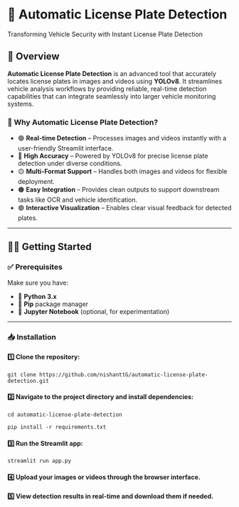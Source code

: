 # 🚀 Automatic License Plate Detection
Transforming Vehicle Security with Instant License Plate Detection

## 📜 Overview
**Automatic License Plate Detection** is an advanced tool that accurately locates license plates in images and videos using **YOLOv8**. It streamlines vehicle analysis workflows by providing reliable, real-time detection capabilities that can integrate seamlessly into larger vehicle monitoring systems.

### 🎯 Why Automatic License Plate Detection?
- 🟢 **Real-time Detection** – Processes images and videos instantly with a user-friendly Streamlit interface.
- 🔵 **High Accuracy** – Powered by YOLOv8 for precise license plate detection under diverse conditions.
- 🟡 **Multi-Format Support** – Handles both images and videos for flexible deployment.
- 🟠 **Easy Integration** – Provides clean outputs to support downstream tasks like OCR and vehicle identification.
- 🟣 **Interactive Visualization** – Enables clear visual feedback for detected plates.

---

## 🧑‍💻 Getting Started

### ✅ Prerequisites
Make sure you have:
- 🐍 **Python 3.x**
- 📜 **Pip** package manager
- 📘 **Jupyter Notebook** (optional, for experimentation)

---

### 📥 Installation

#### 1️⃣ Clone the repository:
```
git clone https://github.com/nishanttG/automatic-license-plate-detection.git
```
#### 2️⃣ Navigate to the project directory and install dependencies:
```
cd automatic-license-plate-detection
```
```
pip install -r requirements.txt
```
#### 3️⃣ Run the Streamlit app:
```
streamlit run app.py
```
#### 4️⃣ Upload your images or videos through the browser interface.
#### 5️⃣ View detection results in real-time and download them if needed.


